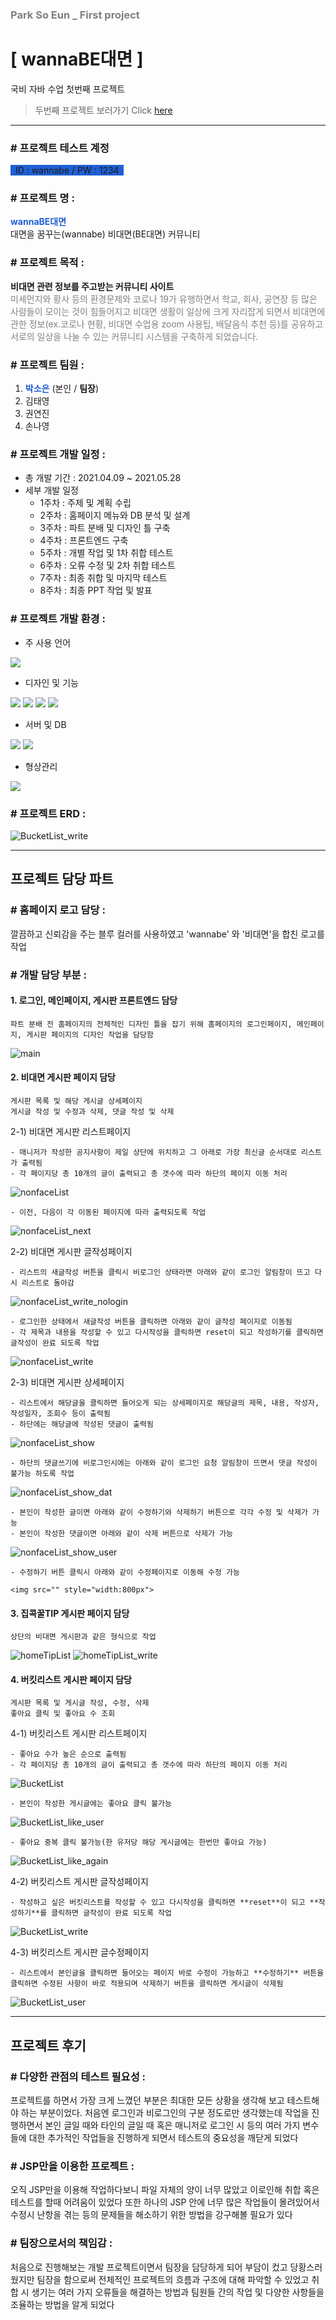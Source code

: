 ### <span style="color:gray">Park So Eun _ First project </span>  

# [ wannaBE대면 ]

국비 자바 수업 첫번째 프로젝트  
>두번째 프로젝트 보러가기 
Click [here](https://www.naver.com)  
___


### # 프로젝트 테스트 계정 
<span style="background-color:rgb(31, 95, 212)">&nbsp;
ID : wannabe  / PW : 1234
&nbsp;</span>

### # 프로젝트 명 :  
<span style="color:rgb(31, 95, 212)">**wannaBE대면**</span>  
대면을 꿈꾸는(wannabe) 비대면(BE대면) 커뮤니티


### # 프로젝트 목적 :  
**비대면 관련 정보를 주고받는 커뮤니티 사이트**    
<span style="color:gray">
미세먼지와 황사 등의 환경문제와 코로나 19가 유행하면서 학교, 회사, 공연장 등 많은 사람들이 모이는 것이 힘들어지고 비대면 생활이 일상에 크게 자리잡게 되면서 비대면에 관한 정보(ex.코로나 현황, 비대면 수업용 zoom 사용팁, 배달음식 추천 등)를 공유하고 서로의 일상을 나눌 수 있는 커뮤니티 시스템을 구축하게 되었습니다.</span>  

### # 프로젝트 팀원 : 
1. <span style="color:rgb(31, 95, 212)">**박소은**</span> (본인 / **팀장**)
2. 김태영
3. 권연진
4. 손나영

### # 프로젝트 개발 일정 :  
- 총 개발 기간 : 2021.04.09 ~ 2021.05.28
- 세부 개발 일정  
    - 1주차 : 주제 및 계획 수립
    - 2주차 : 홈페이지 메뉴와 DB 분석 및 설계
    - 3주차 : 파트 분배 및 디자인 틀 구축
    - 4주차 : 프론트엔드 구축
    - 5주차 : 개별 작업 및 1차 취합 테스트
    - 6주차 : 오류 수정 및 2차 취합 테스트
    - 7주차 : 최종 취합 및 마지막 테스트
    - 8주차 : 최종 PPT 작업 및 발표

### # 프로젝트 개발 환경 :  
- 주 사용 언어  
<img src="https://img.shields.io/badge/-Java-007396?style=flat&logo=Java&logoColor=white"/>


- 디자인 및 기능  
<img src="https://img.shields.io/badge/-HTML5-E34F26?style=flat&logo=html5&logoColor=white"/>
<img src="https://img.shields.io/badge/-CSS3-1572B6?style=flat&logo=css3&logoColor=white"/>
<img src="https://img.shields.io/badge/-JavaScript-F7DF1E?style=flat&logo=javascript&logoColor=white"/>
<img src="https://img.shields.io/badge/-jQuery-0769AD?style=flat&logo=jquery&logoColor=white"/>

- 서버 및 DB  
<img src="https://img.shields.io/badge/-Apache Tomcat-F8DC75?style=flat&logo=apachetomcat&logoColor=black"/>
<img src="https://img.shields.io/badge/-Oracle-F80000?style=flat&logo=oracle&logoColor=white"/>

- 형상관리  
<img src="https://img.shields.io/badge/-GitHub-181717?style=flat&logo=github&logoColor=white"/>



### # 프로젝트 ERD :  
![BucketList_write](https://user-images.githubusercontent.com/82130077/126200254-33110d9d-aa9b-400f-95fd-3d59f9fdf6e5.jpg)




___  

## 프로젝트 담당 파트

### # 홈페이지 로고 담당 :
깔끔하고 신뢰감을 주는 블루 컬러를 사용하였고 'wannabe' 와 '비대면'을 합친 로고를 작업


### # 개발 담당 부분 : 

#### 1. 로그인, 메인페이지, 게시판 프론트엔드 담당  
    파트 분배 전 홈페이지의 전체적인 디자인 틀을 잡기 위해 홈페이지의 로그인페이지, 메인페이지, 게시판 페이지의 디자인 작업을 담당함
    
![main](https://user-images.githubusercontent.com/82130077/126200884-f9f24e56-916e-4819-9140-f281b5e138f0.jpg)



#### 2. 비대면 게시판 페이지 담당  
    게시판 목록 및 해당 게시글 상세페이지  
    게시글 작성 및 수정과 삭제, 댓글 작성 및 삭제

   2-1) 비대면 게시판 리스트페이지

    - 매니저가 작성한 공지사항이 제일 상단에 위치하고 그 아래로 가장 최신글 순서대로 리스트가 출력됨
    - 각 페이지당 총 10개의 글이 출력되고 총 갯수에 따라 하단의 페이지 이동 처리

![nonfaceList](https://user-images.githubusercontent.com/82130077/126200405-fa0d2094-22ee-48e7-9f31-7c62911e741f.jpg)


    - 이전, 다음이 각 이동된 페이지에 따라 출력되도록 작업
    
![nonfaceList_next](https://user-images.githubusercontent.com/82130077/126200417-0152cf27-4023-4d8f-a602-04601b80fd74.jpg)


   2-2) 비대면 게시판 글작성페이지

    - 리스트의 새글작성 버튼을 클릭시 비로그인 상태라면 아래와 같이 로그인 알림창이 뜨고 다시 리스트로 돌아감

![nonfaceList_write_nologin](https://user-images.githubusercontent.com/82130077/126200479-f17efcf4-d441-45b8-bb83-8d2ba7b2fa65.jpg)


    - 로그인한 상태에서 새글작성 버튼을 클릭하면 아래와 같이 글작성 페이지로 이동됨
    - 각 제목과 내용을 작성할 수 있고 다시작성을 클릭하면 reset이 되고 작성하기를 클릭하면 글작성이 완료 되도록 작업

![nonfaceList_write](https://user-images.githubusercontent.com/82130077/126200535-88480302-5250-466b-bc8d-da4930874774.jpg)
 

   2-3) 비대면 게시판 상세페이지

    - 리스트에서 해당글을 클릭하면 들어오게 되는 상세페이지로 해당글의 제목, 내용, 작성자, 작성일자, 조회수 등이 출력됨
    - 하단에는 해당글에 작성된 댓글이 출력됨

![nonfaceList_show](https://user-images.githubusercontent.com/82130077/126200632-f762934c-8611-4f22-bee7-5b15ae325e08.jpg)


    - 하단의 댓글쓰기에 비로그인시에는 아래와 같이 로그인 요청 알림창이 뜨면서 댓글 작성이 불가능 하도록 작업
    
![nonfaceList_show_dat](https://user-images.githubusercontent.com/82130077/126200659-2ae9b34f-9131-442d-a8a7-b874fb30648c.jpg)


    - 본인이 작성한 글이면 아래와 같이 수정하기와 삭제하기 버튼으로 각각 수정 및 삭제가 가능
    - 본인이 작성한 댓글이면 아래와 같이 삭제 버튼으로 삭제가 가능
    
![nonfaceList_show_user](https://user-images.githubusercontent.com/82130077/126200677-456a2046-2e36-4c92-a900-b8c6b3904a3c.jpg)


    - 수정하기 버튼 클릭시 아래와 같이 수정페이지로 이동해 수정 가능
    
    <img src="" style="width:800px"> 

#### 3. 집콕꿀TIP 게시판 페이지 담당  
    상단의 비대면 게시판과 같은 형식으로 작업

![homeTipList](https://user-images.githubusercontent.com/82130077/126200846-5ad77ea9-c38c-4af2-b833-79cdc9d7758e.jpg)
![homeTipList_write](https://user-images.githubusercontent.com/82130077/126200854-636f631a-ebe2-445d-aeef-064a174ff706.jpg)


#### 4. 버킷리스트 게시판 페이지 담당  
    게시판 목록 및 게시글 작성, 수정, 삭제  
    좋아요 클릭 및 좋아요 수 조회

   4-1) 버킷리스트 게시판 리스트페이지

    - 좋아요 수가 높은 순으로 출력됨
    - 각 페이지당 총 10개의 글이 출력되고 총 갯수에 따라 하단의 페이지 이동 처리

![BucketList](https://user-images.githubusercontent.com/82130077/126200987-f2ed8f54-fd34-46c6-8540-6a4a7e85bc56.jpg)

    - 본인이 작성한 게시글에는 좋아요 클릭 불가능
    
![BucketList_like_user](https://user-images.githubusercontent.com/82130077/126201011-96378d29-e0c9-4cc9-a474-1da9b468fe61.jpg)


    - 좋아요 중복 클릭 불가능(한 유저당 해당 게시글에는 한번만 좋아요 가능)
    
![BucketList_like_again](https://user-images.githubusercontent.com/82130077/126201025-df7319d5-a86e-4995-b6d9-e1608149d4cd.jpg)


   4-2) 버킷리스트 게시판 글작성페이지

    - 작성하고 싶은 버킷리스트를 작성할 수 있고 다시작성을 클릭하면 **reset**이 되고 **작성하기**를 클릭하면 글작성이 완료 되도록 작업

![BucketList_write](https://user-images.githubusercontent.com/82130077/126201040-8d5e70e1-b38b-4df1-956a-ec4f1b0e8ec2.jpg)


   4-3) 버킷리스트 게시판 글수정페이지

    - 리스트에서 본인글을 클릭하면 들어오는 페이지 바로 수정이 가능하고 **수정하기** 버튼을 클릭하면 수정된 사항이 바로 적용되며 삭제하기 버튼을 클릭하면 게시글이 삭제됨

![BucketList_user](https://user-images.githubusercontent.com/82130077/126201051-e9d71431-cfea-4164-bba2-f004caf9766a.jpg)

    
___  

## 프로젝트 후기

### # 다양한 관점의 테스트 필요성 :
프로젝트를 하면서 가장 크게 느꼈던 부분은 최대한 모든 상황을 생각해 보고 테스트해야 하는 부분이었다. 처음엔 로그인과 비로그인의 구분 정도로만 생각했는데 작업을 진행하면서 본인 글일 때와 타인의 글일 때 혹은 매니저로 로그인 시 등의 여러 가지 변수들에 대한 추가적인 작업들을 진행하게 되면서 테스트의 중요성을 깨닫게 되었다

### # JSP만을 이용한 프로젝트 :
오직 JSP만을 이용해 작업하다보니 파일 자체의 양이 너무 많았고 이로인해 취합 혹은 테스트를 할때 어려움이 있었다 또한 하나의 JSP 안에 너무 많은 작업들이 몰려있어서 수정시 난항을 겪는 등의 문제들을 해소하기 위한 방법을 강구해볼 필요가 있다

### # 팀장으로서의 책임감 :
처음으로 진행해보는 개발 프로젝트이면서 팀장을 담당하게 되어 부담이 컸고 당황스러웠지만 팀장을 함으로써 전체적인 프로젝트의 흐름과 구조에 대해 파악할 수 있었고 취합 시 생기는 여러 가지 오류들을 해결하는 방법과 팀원들 간의 작업 및 다양한 사항들을 조율하는 방법을 알게 되었다
